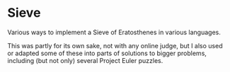 # Sieve

Various ways to implement a Sieve of Eratosthenes in various languages.

This was partly for its own sake, not with any online judge, but I also used or
adapted some of these into parts of solutions to bigger problems, including (but
not only) several Project Euler puzzles.
